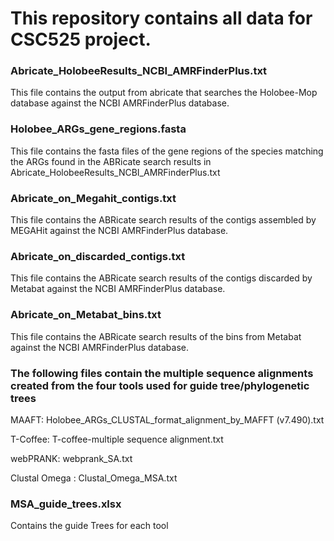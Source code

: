 # This repository contains all data for CSC525 project. 

### Abricate_HolobeeResults_NCBI_AMRFinderPlus.txt
This file contains the output from abricate that searches the Holobee-Mop database against the NCBI AMRFinderPlus database.
 
### Holobee_ARGs_gene_regions.fasta
This file contains the fasta files of the gene regions of the species matching the ARGs found in the ABRicate search results in Abricate_HolobeeResults_NCBI_AMRFinderPlus.txt

### Abricate_on_Megahit_contigs.txt
This file contains the ABRicate search results of the contigs assembled by MEGAHit against the NCBI AMRFinderPlus database.

### Abricate_on_discarded_contigs.txt

This file contains the ABRicate search results of the contigs discarded by Metabat against the NCBI AMRFinderPlus database.

### Abricate_on_Metabat_bins.txt
This file contains the ABRicate search results of the bins from Metabat against the NCBI AMRFinderPlus database.

### The following files contain the multiple sequence alignments created from the four tools used for guide tree/phylogenetic trees

MAAFT: Holobee_ARGs_CLUSTAL_format_alignment_by_MAFFT (v7.490).txt

T-Coffee: T-coffee-multiple sequence alignment.txt

webPRANK: webprank_SA.txt

Clustal Omega : Clustal_Omega_MSA.txt


### MSA_guide_trees.xlsx
Contains the guide Trees for each tool 
